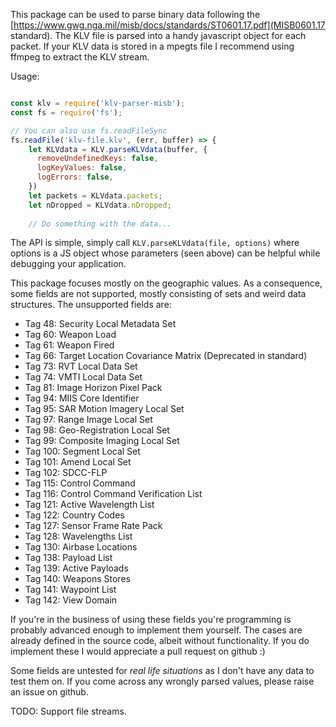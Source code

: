 This package can be used to parse binary data following the [https://www.gwg.nga.mil/misb/docs/standards/ST0601.17.pdf](MISB0601.17 standard).
The KLV file is parsed into a handy javascript object for each packet.
If your KLV data is stored in a mpegts file I recommend using ffmpeg to extract the KLV stream.

Usage:
```javascript

const klv = require('klv-parser-misb');
const fs = require('fs');

// You can also use fs.readFileSync
fs.readFile('klv-file.klv', (err, buffer) => {
    let KLVdata = KLV.parseKLVdata(buffer, {
      removeUndefinedKeys: false,
      logKeyValues: false,
      logErrors: false,
    })
    let packets = KLVdata.packets;
    let nDropped = KLVdata.nDropped;
    
    // Do something with the data...
```
The API is simple, simply call
`KLV.parseKLVdata(file, options)`
where options is a JS object whose parameters (seen above) can be helpful while debugging your application.

This package focuses mostly on the geographic values. As a consequence, some fields are not supported, mostly consisting of sets and weird data structures.
The unsupported fields are:
* Tag 48: Security Local Metadata Set
* Tag 60: Weapon Load
* Tag 61: Weapon Fired
* Tag 66: Target Location Covariance Matrix (Deprecated in standard)
* Tag 73: RVT Local Data Set
* Tag 74: VMTI Local Data Set
* Tag 81: Image Horizon Pixel Pack
* Tag 94: MIIS Core Identifier
* Tag 95: SAR Motion Imagery Local Set
* Tag 97: Range Image Local Set
* Tag 98: Geo-Registration Local Set
* Tag 99: Composite Imaging Local Set
* Tag 100: Segment Local Set
* Tag 101: Amend Local Set
* Tag 102: SDCC-FLP
* Tag 115: Control Command
* Tag 116: Control Command Verification List
* Tag 121: Active Wavelength List
* Tag 122: Country Codes
* Tag 127: Sensor Frame Rate Pack
* Tag 128: Wavelengths List
* Tag 130: Airbase Locations
* Tag 138: Payload List
* Tag 139: Active Payloads
* Tag 140: Weapons Stores
* Tag 141: Waypoint List
* Tag 142: View Domain

If you're in the business of using these fields you're programming is probably advanced enough to implement them yourself. The cases are already defined in the source code, albeit without functionality. If you do implement these I would appreciate a pull request on github :)

Some fields are untested for _real_ _life_ _situations_ as I don't have any data to test them on. If you come across any wrongly parsed values, please raise an issue on github.

TODO: Support file streams.